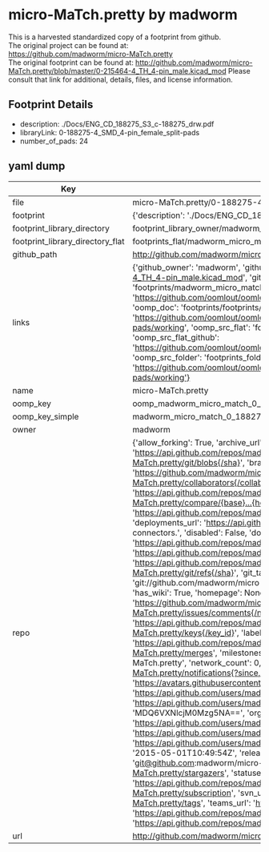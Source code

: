 # micro-MaTch.pretty by madworm  
This is a harvested standardized copy of a footprint from github.  
The original project can be found at:  
https://github.com/madworm/micro-MaTch.pretty  
The original footprint can be found at:
http://github.com/madworm/micro-MaTch.pretty/blob/master/0-215464-4_TH_4-pin_male.kicad_mod
Please consult that link for additional, details, files, and license information.  
## Footprint Details
* description: ./Docs/ENG_CD_188275_S3_c-188275_drw.pdf  
* libraryLink: 0-188275-4_SMD_4-pin_female_split-pads  
* number_of_pads: 24  
## yaml dump  
| Key | Value |  
| --- | --- |  
| file | micro-MaTch.pretty/0-188275-4_SMD_4-pin_female_split-pads.kicad_mod |  
| footprint | {'description': './Docs/ENG_CD_188275_S3_c-188275_drw.pdf', 'libraryLink': '0-188275-4_SMD_4-pin_female_split-pads', 'number_of_pads': 24} |  
| footprint_library_directory | footprint_library_owner/madworm_micro-MaTch.pretty |  
| footprint_library_directory_flat | footprints_flat/madworm_micro_match_0_188275_4_smd_4_pin_female_split_pads/working |  
| github_path | http://github.com/madworm/micro-MaTch.pretty/blob/master/0-188275-4_SMD_4-pin_female_split-pads.kicad_mod |  
| links | {'github_owner': 'madworm', 'github_repo_name': 'micro-MaTch.pretty', 'github_src': 'http://github.com/madworm/micro-MaTch.pretty/blob/master/0-215464-4_TH_4-pin_male.kicad_mod', 'github_src_repo': 'https://github.com/madworm/micro-MaTch.pretty', 'oomp_bot': 'footprints/madworm_micro_match_0_188275_4_smd_4_pin_female_split_pads/working', 'oomp_bot_github': 'https://github.com/oomlout/oomlout_oomp_footprint_bot/tree/main/footprints/madworm_micro_match_0_188275_4_smd_4_pin_female_split_pads/working', 'oomp_doc': 'footprints/footprints/madworm/micro-MaTch/0-188275-4_SMD_4-pin_female_split-pads/working/', 'oomp_doc_github': 'https://github.com/oomlout/oomlout_oomp_footprint_doc/tree/main/footprints/footprints/madworm/micro-MaTch/0-188275-4_SMD_4-pin_female_split-pads/working', 'oomp_src_flat': 'footprints_flat/footprints_flat/madworm_micro_match_0_188275_4_smd_4_pin_female_split_pads/working', 'oomp_src_flat_github': 'https://github.com/oomlout/oomlout_oomp_footprint_src/tree/main/footprints_flat/madworm_micro_match_0_188275_4_smd_4_pin_female_split_pads/working', 'oomp_src_folder': 'footprints_folder/footprints_folder/madworm/micro-MaTch/0-188275-4_SMD_4-pin_female_split-pads/working', 'oomp_src_folder_github': 'https://github.com/oomlout/oomlout_oomp_footprint_src/tree/main/footprints_folder/madworm/micro-MaTch/0-188275-4_SMD_4-pin_female_split-pads/working'} |  
| name | micro-MaTch.pretty |  
| oomp_key | oomp_madworm_micro_match_0_188275_4_smd_4_pin_female_split_pads |  
| oomp_key_simple | madworm_micro_match_0_188275_4_smd_4_pin_female_split_pads |  
| owner | madworm |  
| repo | {'allow_forking': True, 'archive_url': 'https://api.github.com/repos/madworm/micro-MaTch.pretty/{archive_format}{/ref}', 'archived': False, 'assignees_url': 'https://api.github.com/repos/madworm/micro-MaTch.pretty/assignees{/user}', 'blobs_url': 'https://api.github.com/repos/madworm/micro-MaTch.pretty/git/blobs{/sha}', 'branches_url': 'https://api.github.com/repos/madworm/micro-MaTch.pretty/branches{/branch}', 'clone_url': 'https://github.com/madworm/micro-MaTch.pretty.git', 'collaborators_url': 'https://api.github.com/repos/madworm/micro-MaTch.pretty/collaborators{/collaborator}', 'comments_url': 'https://api.github.com/repos/madworm/micro-MaTch.pretty/comments{/number}', 'commits_url': 'https://api.github.com/repos/madworm/micro-MaTch.pretty/commits{/sha}', 'compare_url': 'https://api.github.com/repos/madworm/micro-MaTch.pretty/compare/{base}...{head}', 'contents_url': 'https://api.github.com/repos/madworm/micro-MaTch.pretty/contents/{+path}', 'contributors_url': 'https://api.github.com/repos/madworm/micro-MaTch.pretty/contributors', 'created_at': '2014-07-17T23:04:04Z', 'default_branch': 'master', 'deployments_url': 'https://api.github.com/repos/madworm/micro-MaTch.pretty/deployments', 'description': 'LAYOUT FILES: KiCad footprints for micro-MaTch connectors.', 'disabled': False, 'downloads_url': 'https://api.github.com/repos/madworm/micro-MaTch.pretty/downloads', 'events_url': 'https://api.github.com/repos/madworm/micro-MaTch.pretty/events', 'fork': False, 'forks': 0, 'forks_count': 0, 'forks_url': 'https://api.github.com/repos/madworm/micro-MaTch.pretty/forks', 'full_name': 'madworm/micro-MaTch.pretty', 'git_commits_url': 'https://api.github.com/repos/madworm/micro-MaTch.pretty/git/commits{/sha}', 'git_refs_url': 'https://api.github.com/repos/madworm/micro-MaTch.pretty/git/refs{/sha}', 'git_tags_url': 'https://api.github.com/repos/madworm/micro-MaTch.pretty/git/tags{/sha}', 'git_url': 'git://github.com/madworm/micro-MaTch.pretty.git', 'has_discussions': False, 'has_downloads': True, 'has_issues': True, 'has_pages': False, 'has_projects': True, 'has_wiki': True, 'homepage': None, 'hooks_url': 'https://api.github.com/repos/madworm/micro-MaTch.pretty/hooks', 'html_url': 'https://github.com/madworm/micro-MaTch.pretty', 'id': 21960664, 'is_template': False, 'issue_comment_url': 'https://api.github.com/repos/madworm/micro-MaTch.pretty/issues/comments{/number}', 'issue_events_url': 'https://api.github.com/repos/madworm/micro-MaTch.pretty/issues/events{/number}', 'issues_url': 'https://api.github.com/repos/madworm/micro-MaTch.pretty/issues{/number}', 'keys_url': 'https://api.github.com/repos/madworm/micro-MaTch.pretty/keys{/key_id}', 'labels_url': 'https://api.github.com/repos/madworm/micro-MaTch.pretty/labels{/name}', 'language': 'Shell', 'languages_url': 'https://api.github.com/repos/madworm/micro-MaTch.pretty/languages', 'license': None, 'merges_url': 'https://api.github.com/repos/madworm/micro-MaTch.pretty/merges', 'milestones_url': 'https://api.github.com/repos/madworm/micro-MaTch.pretty/milestones{/number}', 'mirror_url': None, 'name': 'micro-MaTch.pretty', 'network_count': 0, 'node_id': 'MDEwOlJlcG9zaXRvcnkyMTk2MDY2NA==', 'notifications_url': 'https://api.github.com/repos/madworm/micro-MaTch.pretty/notifications{?since,all,participating}', 'open_issues': 0, 'open_issues_count': 0, 'owner': {'avatar_url': 'https://avatars.githubusercontent.com/u/343894?v=4', 'events_url': 'https://api.github.com/users/madworm/events{/privacy}', 'followers_url': 'https://api.github.com/users/madworm/followers', 'following_url': 'https://api.github.com/users/madworm/following{/other_user}', 'gists_url': 'https://api.github.com/users/madworm/gists{/gist_id}', 'gravatar_id': '', 'html_url': 'https://github.com/madworm', 'id': 343894, 'login': 'madworm', 'node_id': 'MDQ6VXNlcjM0Mzg5NA==', 'organizations_url': 'https://api.github.com/users/madworm/orgs', 'received_events_url': 'https://api.github.com/users/madworm/received_events', 'repos_url': 'https://api.github.com/users/madworm/repos', 'site_admin': False, 'starred_url': 'https://api.github.com/users/madworm/starred{/owner}{/repo}', 'subscriptions_url': 'https://api.github.com/users/madworm/subscriptions', 'type': 'User', 'url': 'https://api.github.com/users/madworm'}, 'private': False, 'pulls_url': 'https://api.github.com/repos/madworm/micro-MaTch.pretty/pulls{/number}', 'pushed_at': '2015-05-01T10:49:54Z', 'releases_url': 'https://api.github.com/repos/madworm/micro-MaTch.pretty/releases{/id}', 'size': 2056, 'ssh_url': 'git@github.com:madworm/micro-MaTch.pretty.git', 'stargazers_count': 0, 'stargazers_url': 'https://api.github.com/repos/madworm/micro-MaTch.pretty/stargazers', 'statuses_url': 'https://api.github.com/repos/madworm/micro-MaTch.pretty/statuses/{sha}', 'subscribers_count': 2, 'subscribers_url': 'https://api.github.com/repos/madworm/micro-MaTch.pretty/subscribers', 'subscription_url': 'https://api.github.com/repos/madworm/micro-MaTch.pretty/subscription', 'svn_url': 'https://github.com/madworm/micro-MaTch.pretty', 'tags_url': 'https://api.github.com/repos/madworm/micro-MaTch.pretty/tags', 'teams_url': 'https://api.github.com/repos/madworm/micro-MaTch.pretty/teams', 'temp_clone_token': None, 'topics': [], 'trees_url': 'https://api.github.com/repos/madworm/micro-MaTch.pretty/git/trees{/sha}', 'updated_at': '2023-07-25T13:52:33Z', 'url': 'https://api.github.com/repos/madworm/micro-MaTch.pretty', 'visibility': 'public', 'watchers': 0, 'watchers_count': 0, 'web_commit_signoff_required': False} |  
| url | http://github.com/madworm/micro-MaTch.pretty |  

